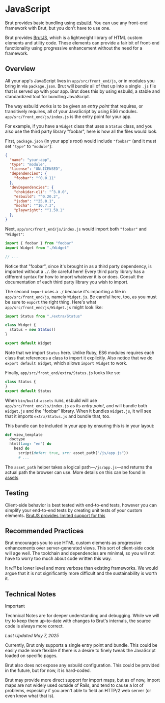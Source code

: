 # JavaScript

Brut provides basic bundling using [esbuild](https://esbuild.github.io/).  You can
use any front-end framework with Brut, but you don't have to use one.

Brut provides [BrutJS](/brut-js), which is a lightweight library of HTML custom elements and utility code.  These elements can provide a fair bit of front-end functionality using progressive enhancement without the need for a framework.

## Overview

All your app's JavaScript lives in `app/src/front_end/js`, or in modules you bring in via `package.json`.  Brut
will *bundle* all of that up into a single `.js` file that is served up with your app.  Brut does this by using
esbuild, a stable and standardized tool for bundling JavaScript.

The way esbuild works is to be given an *entry point* that requires, or transitively requires, all of your
JavaScript by using ES6 modules. `app/src/front_end/js/index.js` is the entry point for your app.

For example, if you have a `Widget` class that uses a `Status` class, and you also use the third party library
"foobar", here is how all the files would look.

First, `package.json` (in your app's root) would include `"foobar"` (and it must set `"type"` to `"module"`):

```json {3,6}
{
  "name": "your-app",
  "type": "module",
  "license": "UNLICENSED",
  "dependencies": {
    "foobar": "^0.0.11"
  },
  "devDependencies": {
    "chokidar-cli": "^3.0.0",
    "esbuild": "^0.20.2",
    "jsdom": "^25.0.1",
    "mocha": "^10.7.3",
    "playwright": "^1.50.1"
  },
}
```

Next, `app/src/front_end/js/index.js` would import both `"foobar"` and `"Widget"`:

```javascript
import { foobar } from "foobar"
import Widget from "./Widget"

// ...
```

Notice that "foobar", since it's brought in as a third party dependency, is imported without a `./`.  Be careful
here!  Every third party library has a different syntax for how to import whatever it is or does. Consult the
documentation of each third party library you wish to import.

The second `import` uses a `./` because it's importing a file in `app/src/front_end/js`, namely `Widget.js`.  Be
careful here, too, as you must be sure to `export` the right thing.  Here's what `app/src/front_end/js/Widget.js`
might look like:

```javascript
import Status from "./extra/Status"

class Widget {
  status = new Status()
}

export default Widget
```

Note that we import `Status` here.  Unlike Ruby, ES6 modules requires each class that references a class to
import it explicitly.  Also notice that we do `export default Widget`, which allows `import Widget` to work.

Finally, `app/src/front_end/extra/Status.js` looks like so:

```javascript
class Status {
}
export default Status
```

When `bin/build-assets` runs, esbuild will use `app/src/front_end/js/index.js` as its *entry point*, and will
bundle both `Widget.js` and the "foobar" library.  When it bundles `Widget.js`, it will see that it imports
`extra/Status.js` and bundle that, too.

This bundle can be included in your app by ensuring this is in your layout:

```ruby {5}
def view_template
  doctype
  html(lang: "en") do
    head do
      script(defer: true, src: asset_path("/js/app.js"))
      # ...
```

The `asset_path` helper takes a logical path—`/js/app.js`—and returns the actual path the browser can use.  More
details on this can be found in [assets](/assets).

## Testing

Client-side behavior is best tested with end-to-end tests, however you can simplify your end-to-end tests by
creating unit tests of your custom elements.  [BrutJS provides limited support for this](/brut-js/api/module-testing.html)

## Recommended Practices

Brut encourages you to use HTML custom elements as progressive enhancements over server-generated views.  This sort of client-side code will age well.  The toolchain and dependencies are minimal, so you will not have to worry too much about code written this way.

It *will* be lower level and more verbose than existing frameworks.  We would argue that it is not significantly more difficult and the sustainability is worth it.

## Technical Notes

> [!IMPORTANT]
> Technical Notes are for deeper understanding and debugging. While we will try to keep them up-to-date with changes to Brut's
> internals, the source code is always more correct.

_Last Updated May 7, 2025_

Currently, Brut only supports a single entry point and bundle.  This could be easily made more flexible if there
is a desire to finely tweak the JavaScript loaded on specific pages.

Brut also does not expose any esbuild configuration.  This could be provided in the future, but for now, it is hard-coded.

Brut may provide more direct support for import maps, but as of now, import maps are
not widely used outside of Rails, and tend to cause a lot of problems, especially if
you aren't able to field an HTTP/2 web server (or even know what that is).
